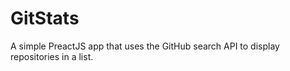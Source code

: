 # GitStats
A simple PreactJS app that uses the GitHub search API to display repositories in a list.
